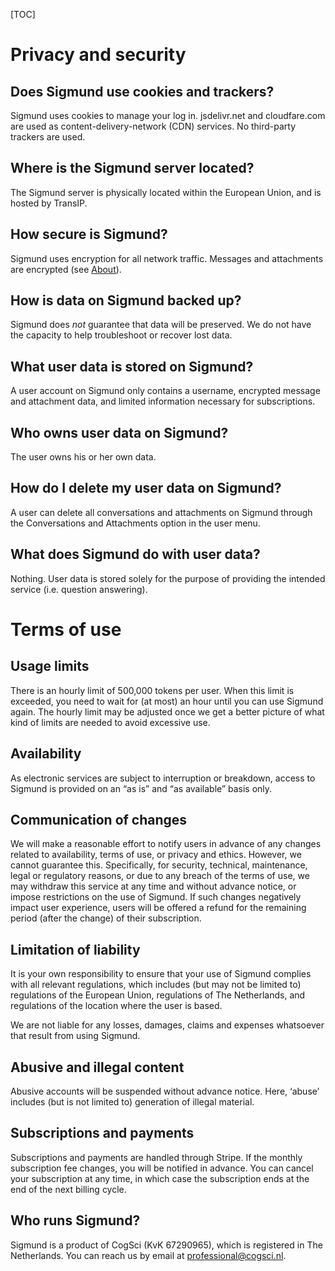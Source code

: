 [TOC]


# Privacy and security

## Does Sigmund use cookies and trackers?

Sigmund uses cookies to manage your log in. jsdelivr.net and cloudfare.com are used as content-delivery-network (CDN) services. No third-party trackers are used.


## Where is the Sigmund server located?

The Sigmund server is physically located within the European Union, and is hosted by TransIP.


## How secure is Sigmund?

Sigmund uses encryption for all network traffic. Messages and attachments are encrypted (see [About](/about)).


## How is data on Sigmund backed up?

Sigmund does *not* guarantee that data will be preserved. We do not have the capacity to help troubleshoot or recover lost data.


## What user data is stored on Sigmund?

A user account on Sigmund only contains a username, encrypted message and attachment data, and limited information necessary for subscriptions.


## Who owns user data on Sigmund?

The user owns his or her own data.


## How do I delete my user data on Sigmund?

A user can delete all conversations and attachments on Sigmund through the Conversations and Attachments option in the user menu.


## What does Sigmund do with user data?

Nothing. User data is stored solely for the purpose of providing the intended service (i.e. question answering).


# Terms of use

## Usage limits

There is an hourly limit of 500,000 tokens per user. When this limit is exceeded, you need to wait for (at most) an hour until you can use Sigmund again. The hourly limit may be adjusted once we get a better picture of what kind of limits are needed to avoid excessive use.


## Availability

As electronic services are subject to interruption or breakdown, access to  Sigmund is provided on an “as is” and “as available” basis only.


## Communication of changes

We will make a reasonable effort to notify users in advance of any changes related to availability, terms of use, or privacy and ethics. However, we cannot guarantee this. Specifically, for security, technical, maintenance, legal or regulatory reasons, or due to any breach of the terms of use, we may withdraw this service at any time and without advance notice, or impose restrictions on the use of Sigmund. If such changes negatively impact user experience, users will be offered a refund for the remaining period (after the change) of their subscription.


## Limitation of liability

It is your own responsibility to ensure that your use of Sigmund complies with all relevant regulations, which includes (but may not be limited to) regulations of the European Union, regulations of The Netherlands, and regulations of the location where the user is based.

We are not liable for any losses, damages, claims and expenses whatsoever that result from using Sigmund.


## Abusive and illegal content

Abusive accounts will be suspended without advance notice. Here, ‘abuse’ includes (but is not limited to) generation of illegal material.


## Subscriptions and payments

Subscriptions and payments are handled through Stripe. If the monthly subscription fee changes, you will be notified in advance. You can cancel your subscription at any time, in which case the subscription ends at the end of the next billing cycle.


## Who runs Sigmund?

Sigmund is a product of CogSci (KvK 67290965), which is registered in The Netherlands. You can reach us by email at <a href="mailto:professional@cogsci.nl">professional@cogsci.nl</a>. 
